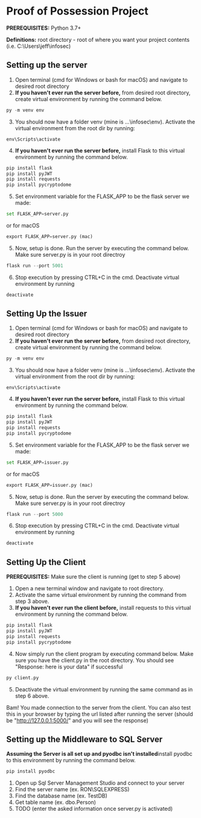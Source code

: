 # Proof of Possession Project
**PREREQUISITES:** 
Python 3.7+

**Definitions:** root directory - root of where you want your project contents (i.e. C:\Users\jeff\infosec)
## Setting up the server
1. Open terminal (cmd for Windows or bash for macOS) and navigate to desired root directory
2. **If you haven't ever run the server before,** from desired root directory, create virtual environment by running the command below. 
```python
py -m venv env
```
3. You should now have a folder venv (mine is ...\infosec\env). Activate the virtual environment from the root dir by running: 
```
env\Scripts\activate 
```
4. **If you haven't ever run the server before,** install Flask to this virtual environment by running the command below.
```python
pip install flask 
pip install pyJWT
pip install requests
pip install pycryptodome
```
5. Set environment variable for the FLASK_APP to be the flask server we made:
```python
set FLASK_APP=server.py
```
or for macOS
```python
export FLASK_APP=server.py (mac)
```

5. Now, setup is done. Run the server by executing the command below. Make sure server.py is in your root directroy
```python
flask run --port 5001
```
6. Stop execution by pressing CTRL+C in the cmd. Deactivate virtual environment by running 
```python
deactivate
```

## Setting Up the Issuer
1. Open terminal (cmd for Windows or bash for macOS) and navigate to desired root directory
2. **If you haven't ever run the server before,** from desired root directory, create virtual environment by running the command below. 
```python
py -m venv env
```
3. You should now have a folder venv (mine is ...\infosec\env). Activate the virtual environment from the root dir by running: 
```
env\Scripts\activate 
```
4. **If you haven't ever run the server before,** install Flask to this virtual environment by running the command below.
```python
pip install flask 
pip install pyJWT
pip install requests
pip install pycryptodome
```
5. Set environment variable for the FLASK_APP to be the flask server we made:
```python
set FLASK_APP=issuer.py
```
or for macOS
```python
export FLASK_APP=issuer.py (mac)
```

5. Now, setup is done. Run the server by executing the command below. Make sure server.py is in your root directroy
```python
flask run --port 5000
```
6. Stop execution by pressing CTRL+C in the cmd. Deactivate virtual environment by running 
```python
deactivate
```

## Setting Up the Client
**PREREQUISITES:** Make sure the client is running (get to step 5 above)
1. Open a new terminal window and navigate to root directory.
2. Activate the same virtual environment by running the command from step 3 above.
3. **If you haven't ever run the client before,** install requests to this virtual environment by running the command below.
```python
pip install flask 
pip install pyJWT
pip install requests
pip install pycryptodome
```
4. Now simply run the client program by executing command below. Make sure you have the client.py in the root directory. You should see "Response: here is your data" if successful
```python
py client.py
```
5. Deactivate the virtual environment by running the same command as in step 6 above.

Bam! You made connection to the server from the client. You can also test this in your browser by typing the url listed after running the server (should be "http://127.0.0.1:5000/" and you will see the response)

## Setting up the Middleware to SQL Server
**Assuming the Server is all set up and pyodbc isn't installed**install pyodbc to this environment by running the command below.
```python
pip install pyodbc
```
1. Open up Sql Server Management Studio and connect to your server
2. Find the server name (ex. RON\SQLEXPRESS)
3. Find the database name (ex. TestDB)
4. Get table name (ex. dbo.Person)
5. TODO (enter the asked information once server.py is activated)

